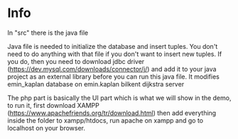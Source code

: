 # Info

In "src" there is the java file

Java file is needed to initialize the database and insert tuples. You don't need to do anything with that file if you don't want to insert new tuples. If you do, then you need to download jdbc driver (https://dev.mysql.com/downloads/connector/j/) and add it to your java project as an external library before you can run this java file. It modifies emin_kaplan database on emin.kaplan bilkent dijkstra server

The php part is basically the UI part which is what we will show in the demo, to run it, first download XAMPP (https://www.apachefriends.org/tr/download.html) then add everything inside the folder to xampp/htdocs, run apache on xampp and go to localhost on your browser.
